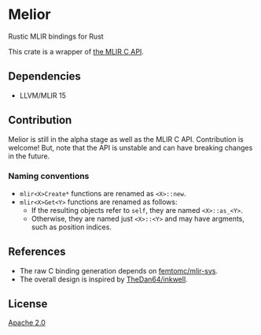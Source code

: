 # Melior

Rustic MLIR bindings for Rust

This crate is a wrapper of [the MLIR C API](https://mlir.llvm.org/docs/CAPI/).

## Dependencies

- LLVM/MLIR 15

## Contribution

Melior is still in the alpha stage as well as the MLIR C API. Contribution is welcome! But, note that the API is unstable and can have breaking changes in the future.

### Naming conventions

- `mlir<X>Create*` functions are renamed as `<X>::new`.
- `mlir<X>Get<Y>` functions are renamed as follows:
  - If the resulting objects refer to `self`, they are named `<X>::as_<Y>`.
  - Otherwise, they are named just `<X>::<Y>` and may have argments, such as position indices.

## References

- The raw C binding generation depends on [femtomc/mlir-sys](https://github.com/femtomc/mlir-sys).
- The overall design is inspired by [TheDan64/inkwell](https://github.com/TheDan64/inkwell).

## License

[Apache 2.0](LICENSE)

